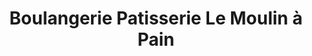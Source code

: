 ---
title: "Boulangerie Patisserie Le Moulin à Pain"
url: /villebon-sur-yvette/boulangerie-patisserie-le-moulin-a-pain/
shop: Bäckerei
---
